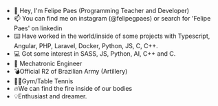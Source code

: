 - 🤘  Hey, I'm Felipe Paes (Programming Teacher and Developer)
- 📫 You can find me on instagram (@felipegpaes) or search for 'Felipe Paes' on linkedin
- ⌨️ Have worked in the world/inside of some projects with Typescript, Angular, PHP, Laravel, Docker, Python, JS, C, C++.
- 💻 Got some interest in SASS, JS, Python, AI, C++ and C.
- 🦾 Mechatronic Engineer
- 💣Official R2 of Brazilian Army (Artillery)
- 🏋🏽Gym/Table Tennis
- 🔥We can find the fire inside of our bodies
- 💡Enthusiast and dreamer.

